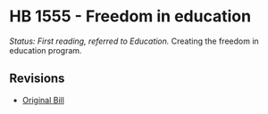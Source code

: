 # HB 1555 - Freedom in education
*Status: First reading, referred to Education.*
Creating the freedom in education program.

## Revisions
* [Original Bill](1/)